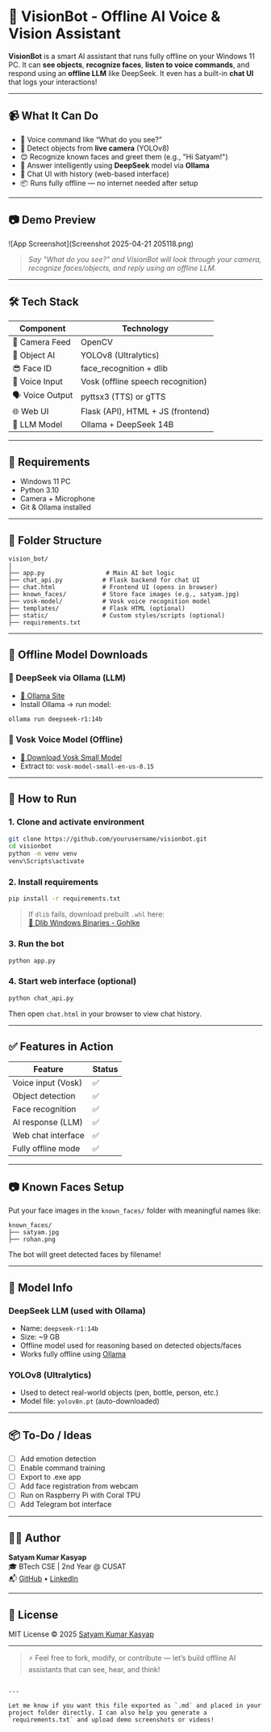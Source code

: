 # 🤖 VisionBot - Offline AI Voice & Vision Assistant

**VisionBot** is a smart AI assistant that runs fully offline on your Windows 11 PC. It can **see objects**, **recognize faces**, **listen to voice commands**, and respond using an **offline LLM** like DeepSeek. It even has a built-in **chat UI** that logs your interactions!

---

## 📹 What It Can Do

- 🎤 Voice command like “What do you see?”
- 👀 Detect objects from **live camera** (YOLOv8)
- 😊 Recognize known faces and greet them (e.g., "Hi Satyam!")
- 🧠 Answer intelligently using **DeepSeek** model via **Ollama**
- 💬 Chat UI with history (web-based interface)
- 📦 Runs fully offline — no internet needed after setup

---

## 📷 Demo Preview

![App Screenshot](Screenshot 2025-04-21 205118.png)

> *Say "What do you see?" and VisionBot will look through your camera, recognize faces/objects, and reply using an offline LLM.*

---

## 🛠️ Tech Stack

| Component      | Technology                        |
|----------------|------------------------------------|
| 🎥 Camera Feed | OpenCV                            |
| 🧠 Object AI   | YOLOv8 (Ultralytics)              |
| 😎 Face ID     | face_recognition + dlib           |
| 🎤 Voice Input | Vosk (offline speech recognition) |
| 🗣️ Voice Output| pyttsx3 (TTS) or gTTS             |
| 🌐 Web UI      | Flask (API), HTML + JS (frontend) |
| 🧠 LLM Model   | Ollama + DeepSeek 14B             |

---

## 🧾 Requirements

- Windows 11 PC
- Python 3.10
- Camera + Microphone
- Git & Ollama installed

---

## 📁 Folder Structure

```
vision_bot/
│
├── app.py                 # Main AI bot logic
├── chat_api.py           # Flask backend for chat UI
├── chat.html             # Frontend UI (opens in browser)
├── known_faces/          # Store face images (e.g., satyam.jpg)
├── vosk-model/           # Vosk voice recognition model
├── templates/            # Flask HTML (optional)
├── static/               # Custom styles/scripts (optional)
├── requirements.txt
```

---

## 🔽 Offline Model Downloads

### 🧠 DeepSeek via Ollama (LLM)
- [🔗 Ollama Site](https://ollama.com)
- Install Ollama → run model:
```bash
ollama run deepseek-r1:14b
```

### 🎤 Vosk Voice Model (Offline)
- [🔗 Download Vosk Small Model](https://alphacephei.com/vosk/models/vosk-model-small-en-us-0.15.zip)
- Extract to: `vosk-model-small-en-us-0.15`

---

## 🚀 How to Run

### 1. Clone and activate environment
```bash
git clone https://github.com/yourusername/visionbot.git
cd visionbot
python -m venv venv
venv\Scripts\activate
```

### 2. Install requirements
```bash
pip install -r requirements.txt
```

> If `dlib` fails, download prebuilt `.whl` here:  
> [🔗 Dlib Windows Binaries - Gohlke](https://www.lfd.uci.edu/~gohlke/pythonlibs/#dlib)

### 3. Run the bot
```bash
python app.py
```

### 4. Start web interface (optional)
```bash
python chat_api.py
```
Then open `chat.html` in your browser to view chat history.

---

## ✅ Features in Action

| Feature              | Status |
|----------------------|--------|
| Voice input (Vosk)   | ✅     |
| Object detection     | ✅     |
| Face recognition     | ✅     |
| AI response (LLM)    | ✅     |
| Web chat interface   | ✅     |
| Fully offline mode   | ✅     |

---

## 📷 Known Faces Setup

Put your face images in the `known_faces/` folder with meaningful names like:

```
known_faces/
├── satyam.jpg
├── rohan.png
```

The bot will greet detected faces by filename!

---

## 🧠 Model Info

### DeepSeek LLM (used with Ollama)

- Name: `deepseek-r1:14b`
- Size: ~9 GB
- Offline model used for reasoning based on detected objects/faces
- Works fully offline using [Ollama](https://ollama.com/)

### YOLOv8 (Ultralytics)

- Used to detect real-world objects (pen, bottle, person, etc.)
- Model file: `yolov8n.pt` (auto-downloaded)

---

## 📦 To-Do / Ideas

- [ ] Add emotion detection  
- [ ] Enable command training  
- [ ] Export to .exe app  
- [ ] Add face registration from webcam  
- [ ] Run on Raspberry Pi with Coral TPU  
- [ ] Add Telegram bot interface  

---

## 🙋‍♂️ Author

**Satyam Kumar Kasyap**  
🎓 BTech CSE | 2nd Year @ CUSAT  
📬 [GitHub](https://github.com/yourusername) • [LinkedIn](https://linkedin.com/in/yourusername)

---

## 📄 License

MIT License © 2025 [Satyam Kumar Kasyap](https://github.com/yourusername)

---

> ⚡ Feel free to fork, modify, or contribute — let’s build offline AI assistants that can see, hear, and think!

```

---

Let me know if you want this file exported as `.md` and placed in your project folder directly. I can also help you generate a `requirements.txt` and upload demo screenshots or videos!
